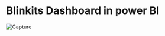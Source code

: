 # Blinkits Dashboard in power BI

![Capture](https://github.com/user-attachments/assets/e18d60a0-29d3-4a95-8c49-2a158626abcc)

